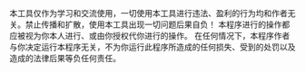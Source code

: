 本工具仅作为学习和交流使用，一切使用本工具进行违法、盈利的行为均和作者无关。禁止传播和扩散，使用本工具出现一切问题后果自负！
本程序进行的操作都应被视为你本人进行、或由你授权代你进行的操作。
在任何情况下，本程序作者与你决定运行本程序无关，不为你运行此程序所造成的任何损失、受到的处罚以及造成的法律后果等负任何责任。
